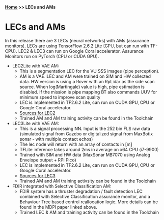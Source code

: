 **[Home](https://AbLECPS.github.io) >> LECs and AMs**

# LECs and AMs

In this release there are 3 LECs (neural networks) with AMs (assurance monitors). LECs are using TensorFlow 2.6.2 Lite (GPU, but can run with TF-CPU). LEC2 & LEC3 can run on Google Coral accelerator. Assurance Monitors run on PyTorch (CPU or CUDA GPU).

* LEC2Lite with VAE AM:
  * This is a segmentation LEC for the VU SSS images (pipe perception). 
  * AM is a VAE. LEC and AM were trained on SIM and HW collected data. HW version is using a Rover with an RpLidar as the side scan source. When log(Martingale) value is high, pipe estimation is disabled. If the mission is pipe mapping BT also commands UUV for minimum speed to improve scan quality
  * LEC is implemented in TF2.6.2 Lite, can run on CUDA GPU, CPU or Google Coral accelerator.
  * [Sources for LEC2](https://github.com/AbLECPS/alc/tree/main/bluerov2_standalone/catkin_ws/src/lec2lite)
  * Trained AM and AM training activity can be found in the Toolchain
* LEC3Lite with VAE AM: 
  * This is a signal processing NN. Input is the 252 bin FLS raw data (simulated signal from Gazebo or digitalized signal from MaxBotix sonar - with multiple contact echos)
  * The lec node will return with an array of contacts in [m]
  * TFLite inference takes around 2ms in average on x64 CPU (i7-9900)
  * Trained with SIM and HW data (MaxSonar MB7070 using Analog Envelope output + RPi Pico)
  * LEC is implemented in TF2.6.2 Lite, can run on CUDA GPU, CPU or Google Coral accelerator.
  * [Sources for LEC3](https://github.com/AbLECPS/alc/tree/main/bluerov2_standalone/catkin_ws/src/lec3lite)
  * Trained AM and AM training activsity can be found in the Toolchain
* FDIR integrated with Selective Classification AM:
  * FDIR system has a thruster degradation / fault detection LEC combined with Selective Classification assurance monitor, and a Behaviour Tree based control reallocation logic. More details can be found in the MDPI paper linked above.
  * Trained LEC & AM and training activity can be found in the Toolchain

